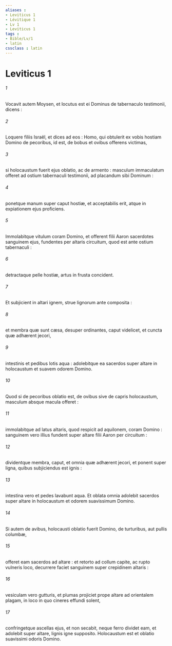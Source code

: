 ```yaml
---
aliases : 
- Leviticus 1
- Lévitique 1
- Lv 1
- Leviticus 1
tags : 
- Bible/Lv/1
- latin
cssclass : latin
---
```


# Leviticus 1

###### 1
Vocavit autem Moysen, et locutus est ei Dominus de tabernaculo testimonii, dicens :
###### 2
Loquere filiis Israël, et dices ad eos : Homo, qui obtulerit ex vobis hostiam Domino de pecoribus, id est, de bobus et ovibus offerens victimas,
###### 3
si holocaustum fuerit ejus oblatio, ac de armento : masculum immaculatum offeret ad ostium tabernaculi testimonii, ad placandum sibi Dominum :
###### 4
ponetque manum super caput hostiæ, et acceptabilis erit, atque in expiationem ejus proficiens.
###### 5
Immolabitque vitulum coram Domino, et offerent filii Aaron sacerdotes sanguinem ejus, fundentes per altaris circuitum, quod est ante ostium tabernaculi :
###### 6
detractaque pelle hostiæ, artus in frusta concident.
###### 7
Et subjicient in altari ignem, strue lignorum ante composita :
###### 8
et membra quæ sunt cæsa, desuper ordinantes, caput videlicet, et cuncta quæ adhærent jecori,
###### 9
intestinis et pedibus lotis aqua : adolebitque ea sacerdos super altare in holocaustum et suavem odorem Domino.
###### 10
Quod si de pecoribus oblatio est, de ovibus sive de capris holocaustum, masculum absque macula offeret :
###### 11
immolabitque ad latus altaris, quod respicit ad aquilonem, coram Domino : sanguinem vero illius fundent super altare filii Aaron per circuitum :
###### 12
dividentque membra, caput, et omnia quæ adhærent jecori, et ponent super ligna, quibus subjiciendus est ignis :
###### 13
intestina vero et pedes lavabunt aqua. Et oblata omnia adolebit sacerdos super altare in holocaustum et odorem suavissimum Domino.
###### 14
Si autem de avibus, holocausti oblatio fuerit Domino, de turturibus, aut pullis columbæ,
###### 15
offeret eam sacerdos ad altare : et retorto ad collum capite, ac rupto vulneris loco, decurrere faciet sanguinem super crepidinem altaris :
###### 16
vesiculam vero gutturis, et plumas projiciet prope altare ad orientalem plagam, in loco in quo cineres effundi solent,
###### 17
confringetque ascellas ejus, et non secabit, neque ferro dividet eam, et adolebit super altare, lignis igne supposito. Holocaustum est et oblatio suavissimi odoris Domino.
